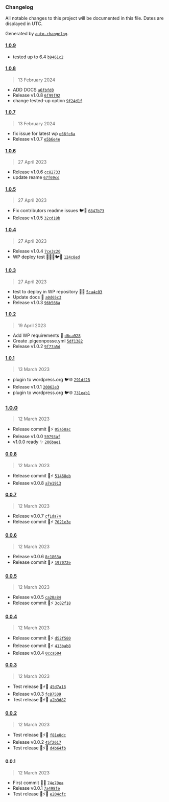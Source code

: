 ### Changelog

All notable changes to this project will be documented in this file. Dates are displayed in UTC.

Generated by [`auto-changelog`](https://github.com/CookPete/auto-changelog).

#### [1.0.9](https://github.com/pigeonposse/fake-admin/compare/1.0.8...1.0.9)

- tested up to 6.4 [`b9461c2`](https://github.com/pigeonposse/fake-admin/commit/b9461c281906c95fb58cc46e91512b3399fe68fe)

#### [1.0.8](https://github.com/pigeonposse/fake-admin/compare/1.0.7...1.0.8)

> 13 February 2024

- ADD DOCS [`a6fbfd0`](https://github.com/pigeonposse/fake-admin/commit/a6fbfd0d6369bc64d0c9fe391dc715c0b8506728)
- Release v1.0.8 [`6f99f92`](https://github.com/pigeonposse/fake-admin/commit/6f99f926af0e370f40aa532a8251c74329d1a0b0)
- change tested-up option [`9f24d1f`](https://github.com/pigeonposse/fake-admin/commit/9f24d1f35bdd446196e74480572c6c0c6e47472d)

#### [1.0.7](https://github.com/pigeonposse/fake-admin/compare/1.0.6...1.0.7)

> 13 February 2024

- fix issue for latest wp [`e66fc6a`](https://github.com/pigeonposse/fake-admin/commit/e66fc6a3f5890b18ad5e940137048de34782dddc)
- Release v1.0.7 [`e5b6e4e`](https://github.com/pigeonposse/fake-admin/commit/e5b6e4e45eb3fee5ad9eb2fd687b7a05ebe2cd67)

#### [1.0.6](https://github.com/pigeonposse/fake-admin/compare/1.0.5...1.0.6)

> 27 April 2023

- Release v1.0.6 [`cc82733`](https://github.com/pigeonposse/fake-admin/commit/cc827332233a41f3c1f504ab728c449057320294)
- update reame [`67f69cd`](https://github.com/pigeonposse/fake-admin/commit/67f69cd5fa11b6eb0d3bc42e000d1458d26e1408)

#### [1.0.5](https://github.com/pigeonposse/fake-admin/compare/1.0.4...1.0.5)

> 27 April 2023

- Fix contributors readme issues 🐦🚀 [`6847b73`](https://github.com/pigeonposse/fake-admin/commit/6847b7361c757cd1496ac9ede864ba45238ead29)
- Release v1.0.5 [`32cd18b`](https://github.com/pigeonposse/fake-admin/commit/32cd18b46c72b95dab046167e92a240a8ee6df9d)

#### [1.0.4](https://github.com/pigeonposse/fake-admin/compare/1.0.3...1.0.4)

> 27 April 2023

- Release v1.0.4 [`7ce3c20`](https://github.com/pigeonposse/fake-admin/commit/7ce3c20df61c82274a3ea35423e1faf56038bc60)
- WP deploy test 📝💙🚀🐦🌈 [`124c8ed`](https://github.com/pigeonposse/fake-admin/commit/124c8ed29a23373b0cb8bb4d3f762c592d5dc9de)

#### [1.0.3](https://github.com/pigeonposse/fake-admin/compare/1.0.2...1.0.3)

> 27 April 2023

- test to deploy in WP repository 💙🚀 [`5ca4c03`](https://github.com/pigeonposse/fake-admin/commit/5ca4c03f91359b2d3e6e068183b9dab8a99604ba)
- Update docs 🌈 [`a0d65c3`](https://github.com/pigeonposse/fake-admin/commit/a0d65c33f3d4db099ceffa9f938957b809315084)
- Release v1.0.3 [`96b566a`](https://github.com/pigeonposse/fake-admin/commit/96b566a0efcc12aaa38d75a5dcd649227ee0eca3)

#### [1.0.2](https://github.com/pigeonposse/fake-admin/compare/1.0.1...1.0.2)

> 19 April 2023

- Add WP requirements 🚀 [`d6ca928`](https://github.com/pigeonposse/fake-admin/commit/d6ca928c065e62d734692ffba712fd316e32c4d4)
- Create .pigeonposse.yml [`5df1382`](https://github.com/pigeonposse/fake-admin/commit/5df1382fbfc0b6ffb35794cb2a8878574a0a2378)
- Release v1.0.2 [`9f77a5d`](https://github.com/pigeonposse/fake-admin/commit/9f77a5dcd4923bc299db5d9b04250be28f9817f6)

#### [1.0.1](https://github.com/pigeonposse/fake-admin/compare/1.0.0...1.0.1)

> 13 March 2023

- plugin to wordpress.org 🐦🌐 [`291df28`](https://github.com/pigeonposse/fake-admin/commit/291df284565ec3c3fb8b232fe328b68349b86245)
- Release v1.0.1 [`20062e3`](https://github.com/pigeonposse/fake-admin/commit/20062e3d202edcad124f3f6871e64733e9b64170)
- plugin to wordpress.org 🐦🌐 [`731eab1`](https://github.com/pigeonposse/fake-admin/commit/731eab1f10c0d4262fcd46faf4cf9732f06a2ef2)

### [1.0.0](https://github.com/pigeonposse/fake-admin/compare/0.0.8...1.0.0)

> 12 March 2023

- Release commit 🌈⚡️ [`05a58ac`](https://github.com/pigeonposse/fake-admin/commit/05a58ac100800292c26553f275077610384ad384)
- Release v1.0.0 [`59793af`](https://github.com/pigeonposse/fake-admin/commit/59793afa47c6eaea00c7c59e006aea8fcc173a0c)
- v1.0.0 ready ✨ [`206bae1`](https://github.com/pigeonposse/fake-admin/commit/206bae1240a9b0170cf3647704ac5df8acbddd11)

#### [0.0.8](https://github.com/pigeonposse/fake-admin/compare/0.0.7...0.0.8)

> 12 March 2023

- Release commit 🌈⚡️ [`51468eb`](https://github.com/pigeonposse/fake-admin/commit/51468ebd515ad57ac1e42d9af8eb48dd35ffcc2e)
- Release v0.0.8 [`a7e1913`](https://github.com/pigeonposse/fake-admin/commit/a7e1913761cf7b57b17333d2d8ccde0e2fa74df1)

#### [0.0.7](https://github.com/pigeonposse/fake-admin/compare/0.0.6...0.0.7)

> 12 March 2023

- Release v0.0.7 [`cf1da74`](https://github.com/pigeonposse/fake-admin/commit/cf1da7468f0a2614a62d5f963c76e2293d5e7290)
- Release commit 🌈⚡️ [`7021e3e`](https://github.com/pigeonposse/fake-admin/commit/7021e3e91b30e074ea9c16f7bd3a20654d718add)

#### [0.0.6](https://github.com/pigeonposse/fake-admin/compare/0.0.5...0.0.6)

> 12 March 2023

- Release v0.0.6 [`8c1863a`](https://github.com/pigeonposse/fake-admin/commit/8c1863a818ba036552a91cccc2fc8f2fb5131684)
- Release commit 🌈⚡️ [`197072e`](https://github.com/pigeonposse/fake-admin/commit/197072e46b0e3dd718e9bf5d2da2826e69c42f62)

#### [0.0.5](https://github.com/pigeonposse/fake-admin/compare/0.0.4...0.0.5)

> 12 March 2023

- Release v0.0.5 [`ca28a84`](https://github.com/pigeonposse/fake-admin/commit/ca28a846455f393ca15097d43eb39218b8482408)
- Release commit 🌈⚡️ [`3c82f18`](https://github.com/pigeonposse/fake-admin/commit/3c82f184c04d5837d31ac35655bb4089f01cdb10)

#### [0.0.4](https://github.com/pigeonposse/fake-admin/compare/0.0.3...0.0.4)

> 12 March 2023

- Release commit 🌈⚡️ [`d52f580`](https://github.com/pigeonposse/fake-admin/commit/d52f580089f57084b68763eb2dbbc24e06794bad)
- Release commit 🌈⚡️ [`413bab8`](https://github.com/pigeonposse/fake-admin/commit/413bab8cb5ee5a5ca1fe66fb31ee7a0457b43b72)
- Release v0.0.4 [`0cca504`](https://github.com/pigeonposse/fake-admin/commit/0cca504e320cc8b19894533346f82f2c89277752)

#### [0.0.3](https://github.com/pigeonposse/fake-admin/compare/0.0.2...0.0.3)

> 12 March 2023

- Test release 🔌⚡🌐 [`45d7a18`](https://github.com/pigeonposse/fake-admin/commit/45d7a18af04f39bab1bb07cf4344b5e4678af3b5)
- Release v0.0.3 [`fc87509`](https://github.com/pigeonposse/fake-admin/commit/fc87509421288c59d22b0350a48b338965a5402a)
- Test release 🔌⚡🌐 [`a2b3d87`](https://github.com/pigeonposse/fake-admin/commit/a2b3d87acbf231c3838d7fd590089f08fbce6c3e)

#### [0.0.2](https://github.com/pigeonposse/fake-admin/compare/0.0.1...0.0.2)

> 12 March 2023

- Test release 🔌⚡🌐 [`f81e8dc`](https://github.com/pigeonposse/fake-admin/commit/f81e8dc53a35ca00c1f3f9badf499afa8b6222b3)
- Release v0.0.2 [`45f2617`](https://github.com/pigeonposse/fake-admin/commit/45f26170c64d7a2afcc7ba9d6cec9af80de3af0e)
- Test release 🔌⚡🌐 [`d4b64fb`](https://github.com/pigeonposse/fake-admin/commit/d4b64fb5d048a798e8da0397deecad50b08dd4a5)

#### 0.0.1

> 12 March 2023

- First commit 🌈🔌 [`74e70ea`](https://github.com/pigeonposse/fake-admin/commit/74e70ea03583d9bd3058bb54ebcd9ce71856048e)
- Release v0.0.1 [`7a498fe`](https://github.com/pigeonposse/fake-admin/commit/7a498fe7fc86d9f52386e54f894e2acc81afb929)
- Test release 🔌⚡🌐 [`e204cfc`](https://github.com/pigeonposse/fake-admin/commit/e204cfc22fb1f8c5a005091d9ddc1953042d34a0)
